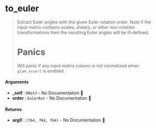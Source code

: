 # to\_euler

>  Extract Euler angles with the given Euler rotation order.
>  Note if the input matrix contains scales, shears, or other non-rotation transformations then
>  the resulting Euler angles will be ill-defined.
>  # Panics
>  Will panic if any input matrix column is not normalized when `glam_assert` is enabled.

#### Arguments

- **\_self** : `DMat3` \- No Documentation 🚧
- **order** : `EulerRot` \- No Documentation 🚧

#### Returns

- **arg0** : `(f64, f64, f64)` \- No Documentation 🚧